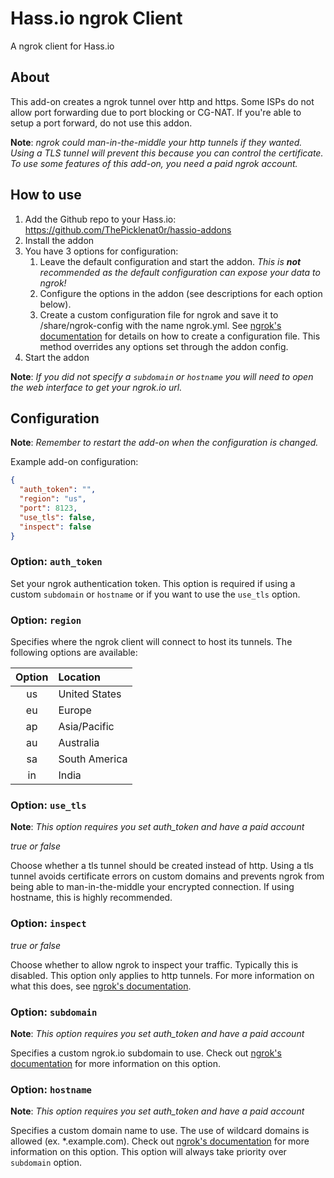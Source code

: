 
# Hass.io ngrok Client

A ngrok client for Hass.io

## About

This add-on creates a ngrok tunnel over http and https. Some ISPs do not allow port forwarding due to port blocking or CG-NAT. If you're able to setup a port forward, do not use this addon.


**Note**: _ngrok could man-in-the-middle your http tunnels if they wanted. Using a TLS tunnel will prevent this because you can control the certificate. To use some features of this add-on, you need a paid ngrok account._

## How to use

1. Add the Github repo to your Hass.io: <https://github.com/ThePicklenat0r/hassio-addons>
2. Install the addon
3. You have 3 options for configuration:
    1. Leave the default configuration and start the addon.
      _This is **not** recommended as the default configuration can expose your
      data to ngrok!_
    2. Configure the options in the addon (see descriptions for each option below).
    3. Create a custom configuration file for ngrok and save it to /share/ngrok-config
      with the name ngrok.yml. See [ngrok's documentation][ngrok-config-file] for details on how to create a configuration file.
      This method overrides any options set through the addon config.
4. Start the addon

**Note**: _If you did not specify a `subdomain` or `hostname` you will need to open the web interface to get your ngrok.io url._

## Configuration

**Note**: _Remember to restart the add-on when the configuration is changed._

Example add-on configuration:

```json
{
  "auth_token": "",
  "region": "us",
  "port": 8123,
  "use_tls": false,
  "inspect": false
}
```

### Option: `auth_token`

Set your ngrok authentication token. This option is required if using a custom `subdomain` or `hostname` or if you want to use the `use_tls` option.

### Option: `region`

Specifies where the ngrok client will connect to host its tunnels. The following options are available:

| **Option** | **Location**  |
| :--------: | :------------ |
| us         | United States |
| eu         | Europe        |
| ap         | Asia/Pacific  |
| au         | Australia     |
| sa         | South America |
| in         | India         |

### Option: `use_tls`

**Note**: _This option requires you set auth_token and have a paid account_

_true or false_

Choose whether a tls tunnel should be created instead of http. Using a tls tunnel avoids certificate errors on custom domains and prevents ngrok from being able to man-in-the-middle your encrypted connection. If using hostname, this is highly recommended.

### Option: `inspect`

_true or false_

Choose whether to allow ngrok to inspect your traffic. Typically this is disabled. This option only applies to http tunnels. For more information on what this does, see [ngrok's documentation][ngrok-inspect].

### Option: `subdomain`

**Note**: _This option requires you set auth_token and have a paid account_

Specifies a custom ngrok.io subdomain to use. Check out [ngrok's documentation][ngrok-subdomain] for more information on this option.

### Option: `hostname`

**Note**: _This option requires you set auth_token and have a paid account_

Specifies a custom domain name to use. The use of wildcard domains is allowed (ex. *.example.com). Check out [ngrok's documentation][ngrok-hostname] for more information on this option. This option will always take priority over `subdomain` option.

[ngrok-config-file]: https://ngrok.com/docs#config-options
[ngrok-inspect]: https://ngrok.com/docs#getting-started-inspect
[ngrok-subdomain]: https://ngrok.com/docs#http-subdomain
[ngrok-hostname]: https://ngrok.com/docs#http-custom-domains